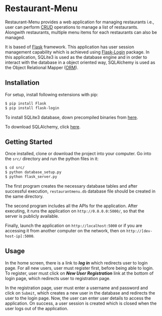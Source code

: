 # Restaurant-Menu
Restaurant-Menu provides a web application for managing restaurants i.e., user can perform [CRUD](https://en.wikipedia.org/wiki/Create,_read,_update_and_delete) operations to manage a list of restaurants. Alongwith restaurants, multiple menu items for each restaurants can also be managed.

It is based of [Flask](http://flask.pocoo.org/) framework. This application has user session management capability which is achieved using [Flask-Login](https://flask-login.readthedocs.io/en/latest/) package. In this application, SQLite3 is used as the database engine and in order to interact with the database in a object oriented way, SQLAlchemy is used as the Object Relational Mapper ([ORM](https://en.wikipedia.org/wiki/Object-relational_mapping)).

## Installation
For setup, install following extensions with pip:
```sh
$ pip install Flask
$ pip install flask-login
```
To install SQLite3 database, down precompiled binaries from [here](https://www.sqlite.org/download.html).

To download SQLAlchemy, click [here](https://www.sqlalchemy.org/download.html).

## Getting Started
Once installed, clone or download the project into your computer. Go into the ```src/``` directory and run the python files in it:
```sh
$ cd src/
$ python database_setup.py
$ python flask_server.py
```
The first program creates the necessary database tables and after successful execution, ```restaurantmenu.db``` database file should be created in the same directory.

The second program includes all the APIs for the application. After executing, it runs the application on ``` http://0.0.0.0:5000/ ```, so that the server is publicly available.

Finally, launch the application on ```http://localhost:5000``` or if you are accessing it from another computer on the network, then on ```http://[dev-host-ip]:5000```.

## Usage
In the home screen, there is a link to __*log in*__ which redirects user to login page. For all new users, user must register first, before being able to login. To register, user must click on __*New User Registration*__ link at the bottom of login page, which redirects user to registration page.

In the registration page, user must enter a username and password and click on ```Submit```, which creates a new user in the database and redirects the user to the login page. Now, the user can enter user details to access the application. On success, a user session is created which is closed when the user logs out of the application.
